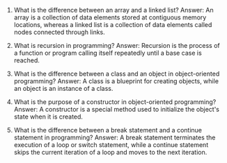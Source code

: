 1. What is the difference between an array and a linked list?
Answer: An array is a collection of data elements stored at contiguous memory locations, whereas a linked list is a collection of data elements called nodes connected through links.

2. What is recursion in programming?
Answer: Recursion is the process of a function or program calling itself repeatedly until a base case is reached.

3. What is the difference between a class and an object in object-oriented programming?
Answer: A class is a blueprint for creating objects, while an object is an instance of a class.

4. What is the purpose of a constructor in object-oriented programming?
Answer: A constructor is a special method used to initialize the object's state when it is created.

5. What is the difference between a break statement and a continue statement in programming?
Answer: A break statement terminates the execution of a loop or switch statement, while a continue statement skips the current iteration of a loop and moves to the next iteration.